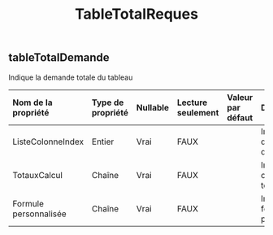 ﻿---
title: TableTotalReques
second_title: Aspose.Cells Cloud Documen
type: docs
url: /fr/specification/model/tabletotalrequest/
description: "Aspose.Cells Spécification du modèle cloud : TableTotalRequest. Gérez sans effort Excel et d'autres feuilles de calcul avec des fonctionnalités telles que l'ouverture, la génération, l'édition, le fractionnement, la fusion, la comparaison et la conversion."
kwords: Excel, Office, feuille de calcul, Cloud REST API, TableTotalRequest
weight: 50
---
## **tableTotalDemande**

 Indique la demande totale du tableau

| Nom de la propriété| Type de propriété| Nullable| Lecture seulement| Valeur par défaut| Description|
|:- |:- |:- |:- |:- |:- |
| ListeColonneIndex| Entier| Vrai| FAUX|| Indique l'index de la colonne de la liste.|
| TotauxCalcul| Chaîne| Vrai| FAUX|| Indique le calcul des totaux.|
| Formule personnalisée| Chaîne| Vrai| FAUX||Indique une formule personnalisée.|


